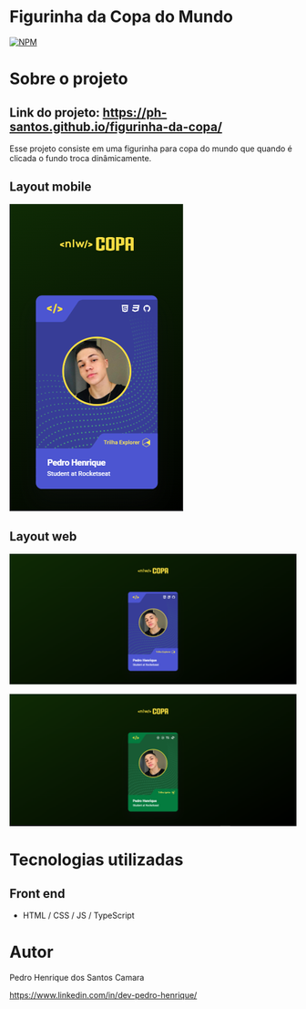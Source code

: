 # Figurinha da Copa do Mundo 
[![NPM](https://img.shields.io/npm/l/react)](https://github.com/ph-santos/exemplo-readme/blob/main/LICENCE) 

# Sobre o projeto

## Link do projeto: https://ph-santos.github.io/figurinha-da-copa/
Esse projeto consiste em uma figurinha para copa do mundo que quando é clicada o fundo troca dinâmicamente.

## Layout mobile
![Mobile 1](https://github.com/ph-santos/figurinha-da-copa/blob/main/assets/images/img-phone.png)


## Layout web
![Web 1](https://github.com/ph-santos/figurinha-da-copa/blob/main/assets/images/img-pc.png)


![Web 2](https://github.com/ph-santos/figurinha-da-copa/blob/main/assets/images/img-pc-verde.png)


# Tecnologias utilizadas
## Front end
- HTML / CSS / JS / TypeScript

# Autor

Pedro Henrique dos Santos Camara

https://www.linkedin.com/in/dev-pedro-henrique/



